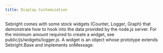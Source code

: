 ```yaml
---
title: Display Customization
---
```


Sebright comes with some stock widgets (Counter, Logger, Graph) that demonstrate how to hook into the data provided by the node.js server. For the minimum amount required to create a widget, see public/js/widgets/logger.js. A widget is an object whose prototype extends Sebright.Base and implements onMessage.
